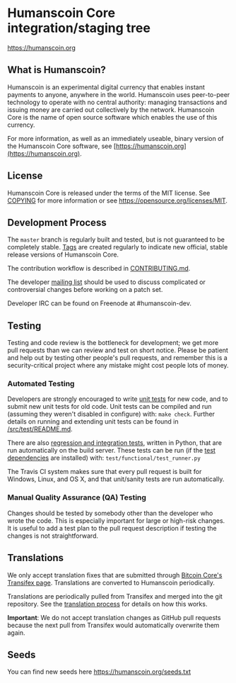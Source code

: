 Humanscoin Core integration/staging tree
=====================================


https://humanscoin.org

What is Humanscoin?
----------------

Humanscoin is an experimental digital currency that enables instant payments to
anyone, anywhere in the world. Humanscoin uses peer-to-peer technology to operate
with no central authority: managing transactions and issuing money are carried
out collectively by the network. Humanscoin Core is the name of open source
software which enables the use of this currency.

For more information, as well as an immediately useable, binary version of
the Humanscoin Core software, see [https://humanscoin.org](https://humanscoin.org).

License
-------

Humanscoin Core is released under the terms of the MIT license. See [COPYING](COPYING) for more
information or see https://opensource.org/licenses/MIT.

Development Process
-------------------

The `master` branch is regularly built and tested, but is not guaranteed to be
completely stable. [Tags](https://github.com/humanscoin-project/humanscoin/tags) are created
regularly to indicate new official, stable release versions of Humanscoin Core.

The contribution workflow is described in [CONTRIBUTING.md](CONTRIBUTING.md).

The developer [mailing list](https://groups.google.com/forum/#!forum/humanscoin-dev)
should be used to discuss complicated or controversial changes before working
on a patch set.

Developer IRC can be found on Freenode at #humanscoin-dev.

Testing
-------

Testing and code review is the bottleneck for development; we get more pull
requests than we can review and test on short notice. Please be patient and help out by testing
other people's pull requests, and remember this is a security-critical project where any mistake might cost people
lots of money.

### Automated Testing

Developers are strongly encouraged to write [unit tests](src/test/README.md) for new code, and to
submit new unit tests for old code. Unit tests can be compiled and run
(assuming they weren't disabled in configure) with: `make check`. Further details on running
and extending unit tests can be found in [/src/test/README.md](/src/test/README.md).

There are also [regression and integration tests](/test), written
in Python, that are run automatically on the build server.
These tests can be run (if the [test dependencies](/test) are installed) with: `test/functional/test_runner.py`

The Travis CI system makes sure that every pull request is built for Windows, Linux, and OS X, and that unit/sanity tests are run automatically.

### Manual Quality Assurance (QA) Testing

Changes should be tested by somebody other than the developer who wrote the
code. This is especially important for large or high-risk changes. It is useful
to add a test plan to the pull request description if testing the changes is
not straightforward.

Translations
------------

We only accept translation fixes that are submitted through [Bitcoin Core's Transifex page](https://www.transifex.com/projects/p/bitcoin/).
Translations are converted to Humanscoin periodically.

Translations are periodically pulled from Transifex and merged into the git repository. See the
[translation process](doc/translation_process.md) for details on how this works.

**Important**: We do not accept translation changes as GitHub pull requests because the next
pull from Transifex would automatically overwrite them again.

Seeds
-----

You can find new seeds here 
https://humanscoin.org/seeds.txt
